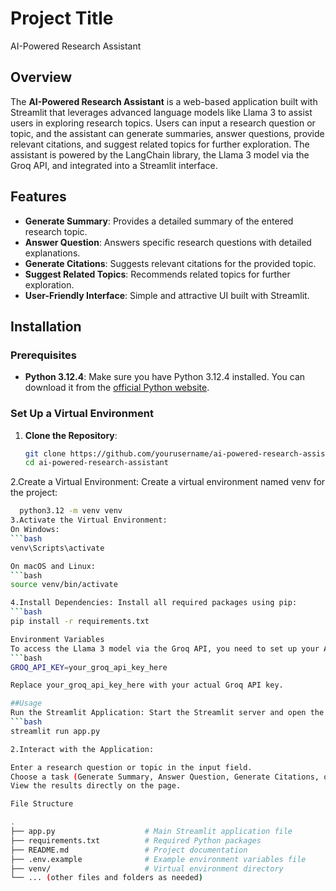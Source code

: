 # Project Title

AI-Powered Research Assistant
## Overview

The **AI-Powered Research Assistant** is a web-based application built with Streamlit that leverages advanced language models like Llama 3 to assist users in exploring research topics. Users can input a research question or topic, and the assistant can generate summaries, answer questions, provide relevant citations, and suggest related topics for further exploration. The assistant is powered by the LangChain library, the Llama 3 model via the Groq API, and integrated into a Streamlit interface.

## Features

- **Generate Summary**: Provides a detailed summary of the entered research topic.
- **Answer Question**: Answers specific research questions with detailed explanations.
- **Generate Citations**: Suggests relevant citations for the provided topic.
- **Suggest Related Topics**: Recommends related topics for further exploration.
- **User-Friendly Interface**: Simple and attractive UI built with Streamlit.

## Installation

### Prerequisites

- **Python 3.12.4**: Make sure you have Python 3.12.4 installed. You can download it from the [official Python website](https://www.python.org/downloads/).

### Set Up a Virtual Environment

1. **Clone the Repository**:
   ```bash
   git clone https://github.com/yourusername/ai-powered-research-assistant.git
   cd ai-powered-research-assistant

2.Create a Virtual Environment: Create a virtual environment named venv for the project:
```bash
  python3.12 -m venv venv
3.Activate the Virtual Environment:
On Windows:
```bash
venv\Scripts\activate

On macOS and Linux:
```bash
source venv/bin/activate

4.Install Dependencies: Install all required packages using pip:
```bash
pip install -r requirements.txt

Environment Variables
To access the Llama 3 model via the Groq API, you need to set up your API key. Create a .env file in the root directory of the project and add the following:
```bash
GROQ_API_KEY=your_groq_api_key_here

Replace your_groq_api_key_here with your actual Groq API key.

##Usage
Run the Streamlit Application: Start the Streamlit server and open the application in your default web browser:
```bash
streamlit run app.py

2.Interact with the Application:

Enter a research question or topic in the input field.
Choose a task (Generate Summary, Answer Question, Generate Citations, or Suggest Related Topics).
View the results directly on the page.

File Structure

.
├── app.py                    # Main Streamlit application file
├── requirements.txt          # Required Python packages
├── README.md                 # Project documentation
├── .env.example              # Example environment variables file
├── venv/                     # Virtual environment directory
└── ... (other files and folders as needed)


